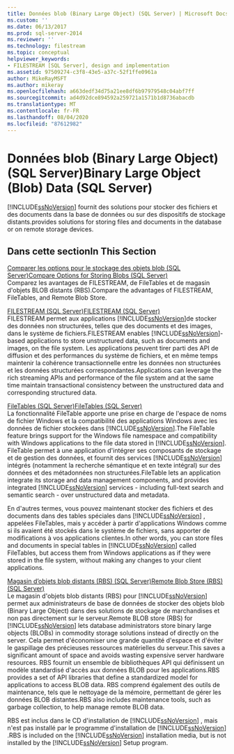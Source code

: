 ```yaml
---
title: Données blob (Binary Large Object) (SQL Server) | Microsoft Docs
ms.custom: ''
ms.date: 06/13/2017
ms.prod: sql-server-2014
ms.reviewer: ''
ms.technology: filestream
ms.topic: conceptual
helpviewer_keywords:
- FILESTREAM [SQL Server], design and implementation
ms.assetid: 97509274-c3f8-43e5-a37c-52f1ffe0961a
author: MikeRayMSFT
ms.author: mikeray
ms.openlocfilehash: a663dedf34d75a21ee8df6b97979548c04abf7ff
ms.sourcegitcommit: ad4d92dce894592a259721a1571b1d8736abacdb
ms.translationtype: MT
ms.contentlocale: fr-FR
ms.lasthandoff: 08/04/2020
ms.locfileid: "87612982"
---
```

# <a name="binary-large-object-blob-data-sql-server"></a><span data-ttu-id="adb7b-102">Données blob (Binary Large Object) (SQL Server)</span><span class="sxs-lookup"><span data-stu-id="adb7b-102">Binary Large Object (Blob) Data (SQL Server)</span></span>
  [!INCLUDE[ssNoVersion](../../includes/ssnoversion-md.md)] <span data-ttu-id="adb7b-103">fournit des solutions pour stocker des fichiers et des documents dans la base de données ou sur des dispositifs de stockage distants.</span><span class="sxs-lookup"><span data-stu-id="adb7b-103">provides solutions for storing files and documents in the database or on remote storage devices.</span></span>  
  
##  <a name="in-this-section"></a><a name="section"></a> <span data-ttu-id="adb7b-104">Dans cette section</span><span class="sxs-lookup"><span data-stu-id="adb7b-104">In This Section</span></span>  
 [<span data-ttu-id="adb7b-105">Comparer les options pour le stockage des objets blob &#40;SQL Server&#41;</span><span class="sxs-lookup"><span data-stu-id="adb7b-105">Compare Options for Storing Blobs &#40;SQL Server&#41;</span></span>](compare-options-for-storing-blobs-sql-server.md)  
 <span data-ttu-id="adb7b-106">Comparez les avantages de FILESTREAM, de FileTables et de magasin d'objets BLOB distants (RBS).</span><span class="sxs-lookup"><span data-stu-id="adb7b-106">Compare the advantages of FILESTREAM, FileTables, and Remote Blob Store.</span></span>  
  
 [<span data-ttu-id="adb7b-107">FILESTREAM &#40;SQL Server&#41;</span><span class="sxs-lookup"><span data-stu-id="adb7b-107">FILESTREAM &#40;SQL Server&#41;</span></span>](filestream-sql-server.md)  
 <span data-ttu-id="adb7b-108">FILESTREAM permet aux applications [!INCLUDE[ssNoVersion](../../includes/ssnoversion-md.md)]de stocker des données non structurées, telles que des documents et des images, dans le système de fichiers.</span><span class="sxs-lookup"><span data-stu-id="adb7b-108">FILESTREAM enables [!INCLUDE[ssNoVersion](../../includes/ssnoversion-md.md)]-based applications to store unstructured data, such as documents and images, on the file system.</span></span> <span data-ttu-id="adb7b-109">Les applications peuvent tirer parti des API de diffusion et des performances du système de fichiers, et en même temps maintenir la cohérence transactionnelle entre les données non structurées et les données structurées correspondantes.</span><span class="sxs-lookup"><span data-stu-id="adb7b-109">Applications can leverage the rich streaming APIs and performance of the file system and at the same time maintain transactional consistency between the unstructured data and corresponding structured data.</span></span>  
  
 [<span data-ttu-id="adb7b-110">FileTables &#40;SQL Server&#41;</span><span class="sxs-lookup"><span data-stu-id="adb7b-110">FileTables &#40;SQL Server&#41;</span></span>](filetables-sql-server.md)  
 <span data-ttu-id="adb7b-111">La fonctionnalité FileTable apporte une prise en charge de l'espace de noms de fichier Windows et la compatibilité des applications Windows avec les données de fichier stockées dans [!INCLUDE[ssNoVersion](../../includes/ssnoversion-md.md)].</span><span class="sxs-lookup"><span data-stu-id="adb7b-111">The FileTable feature brings support for the Windows file namespace and compatibility with Windows applications to the file data stored in [!INCLUDE[ssNoVersion](../../includes/ssnoversion-md.md)].</span></span> <span data-ttu-id="adb7b-112">FileTable permet à une application d'intégrer ses composants de stockage et de gestion des données, et fournit des services [!INCLUDE[ssNoVersion](../../includes/ssnoversion-md.md)] intégrés (notamment la recherche sémantique et en texte intégral) sur des données et des métadonnées non structurées.</span><span class="sxs-lookup"><span data-stu-id="adb7b-112">FileTable lets an application integrate its storage and data management components, and provides integrated [!INCLUDE[ssNoVersion](../../includes/ssnoversion-md.md)] services - including full-text search and semantic search - over unstructured data and metadata.</span></span>  
  
 <span data-ttu-id="adb7b-113">En d'autres termes, vous pouvez maintenant stocker des fichiers et des documents dans des tables spéciales dans [!INCLUDE[ssNoVersion](../../includes/ssnoversion-md.md)] , appelées FileTables, mais y accéder à partir d'applications Windows comme si ils avaient été stockés dans le système de fichiers, sans apporter de modifications à vos applications clientes.</span><span class="sxs-lookup"><span data-stu-id="adb7b-113">In other words, you can store files and documents in special tables in [!INCLUDE[ssNoVersion](../../includes/ssnoversion-md.md)] called FileTables, but access them from Windows applications as if they were stored in the file system, without making any changes to your client applications.</span></span>  
  
 [<span data-ttu-id="adb7b-114">Magasin d’objets blob distants &#40;RBS&#41; &#40;SQL Server&#41;</span><span class="sxs-lookup"><span data-stu-id="adb7b-114">Remote Blob Store &#40;RBS&#41; &#40;SQL Server&#41;</span></span>](remote-blob-store-rbs-sql-server.md)  
 <span data-ttu-id="adb7b-115">Le magasin d'objets blob distants (RBS) pour [!INCLUDE[ssNoVersion](../../includes/ssnoversion-md.md)] permet aux administrateurs de base de données de stocker des objets blob (Binary Large Object) dans des solutions de stockage de marchandises et non pas directement sur le serveur.</span><span class="sxs-lookup"><span data-stu-id="adb7b-115">Remote BLOB store (RBS) for [!INCLUDE[ssNoVersion](../../includes/ssnoversion-md.md)] lets database administrators store binary large objects (BLOBs) in commodity storage solutions instead of directly on the server.</span></span> <span data-ttu-id="adb7b-116">Cela permet d'économiser une grande quantité d'espace et d'éviter le gaspillage des précieuses ressources matérielles du serveur.</span><span class="sxs-lookup"><span data-stu-id="adb7b-116">This saves a significant amount of space and avoids wasting expensive server hardware resources.</span></span> <span data-ttu-id="adb7b-117">RBS fournit un ensemble de bibliothèques API qui définissent un modèle standardisé d'accès aux données BLOB pour les applications.</span><span class="sxs-lookup"><span data-stu-id="adb7b-117">RBS provides a set of API libraries that define a standardized model for applications to access BLOB data.</span></span> <span data-ttu-id="adb7b-118">RBS comprend également des outils de maintenance, tels que le nettoyage de la mémoire, permettant de gérer les données BLOB distantes.</span><span class="sxs-lookup"><span data-stu-id="adb7b-118">RBS also includes maintenance tools, such as garbage collection, to help manage remote BLOB data.</span></span>  
  
 <span data-ttu-id="adb7b-119">RBS est inclus dans le CD d'installation de [!INCLUDE[ssNoVersion](../../includes/ssnoversion-md.md)] , mais n'est pas installé par le programme d'installation de [!INCLUDE[ssNoVersion](../../includes/ssnoversion-md.md)] .</span><span class="sxs-lookup"><span data-stu-id="adb7b-119">RBS is included on the [!INCLUDE[ssNoVersion](../../includes/ssnoversion-md.md)] installation media, but is not installed by the [!INCLUDE[ssNoVersion](../../includes/ssnoversion-md.md)] Setup program.</span></span>  
  
  

